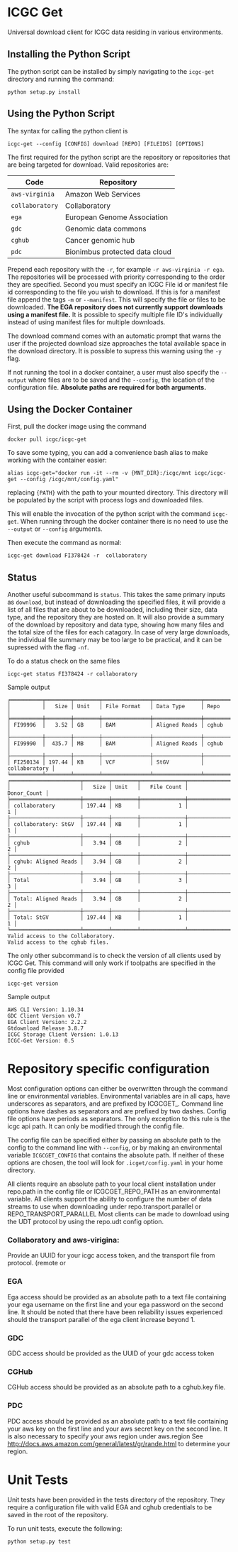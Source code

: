 # ICGC Get
Universal download client for ICGC data residing in various environments. 

## Installing the Python Script

The python script can be installed by simply navigating to the `icgc-get` directory and running the command:

```shell
python setup.py install
```

## Using the Python Script

The syntax for calling the python client is
```shell
icgc-get --config [CONFIG] download [REPO] [FILEIDS] [OPTIONS]
```

The first required for the python script are the repository or repositories that are being targeted for download.
Valid repositories are:

| Code             | Repository                     |
| --------         | -------------------------------|
| `aws-virginia`   | Amazon Web Services            |
| `collaboratory`  | Collaboratory                  |
| `ega`            | European Genome Association    |
| `gdc`            | Genomic data commons           |
| `cghub`          | Cancer genomic hub             |
| `pdc`            | Bionimbus protected data cloud |

Prepend each repository with the `-r`, for example `-r aws-virginia -r ega`.  The repositories will be processed 
with priority corresponding to the order they are specified.  Second you must specify an ICGC File id or manifest 
file id corresponding to the file you wish to download. If this is for a manifest file append the tags `-m` 
or `--manifest`.  This will specify the file or files to be downloaded.  **The EGA repository does not currently support
downloads using a manifest file.**  It is possible to specify multiple file ID's individually instead of using manifest 
files for multiple downloads.

The download command comes with an automatic prompt that warns the user if the projected download size approaches the 
total available space in the download directory.  It is possible to supress this warning using the `-y` flag.


If not running the tool in a docker container, a user must also specify the `--output` where files are to be saved
and the `--config`, the location of the configuration file.  **Absolute paths are required for both arguments.**

## Using the Docker Container

First, pull the docker image using the command

`docker pull icgc/icgc-get`

To save some typing, you can add a convenience bash alias to make working with the container easier:

```shell
alias icgc-get="docker run -it --rm -v {MNT_DIR}:/icgc/mnt icgc/icgc-get --config /icgc/mnt/config.yaml"
```

replacing `{PATH}` with the path to your mounted directory. This directory will be populated by the script with
process logs and downloaded files.


This will enable the invocation of the python script with the command `icgc-get`.  When running through the docker container there is no
need to use the `--output` or `--config` arguments.

Then execute the command as normal:

```shell
icgc-get download FI378424 -r  collaboratory
```

## Status
Another useful subcommand is `status`.  This takes the same primary inputs as `download`,
but instead of downloading the specified files, it will provide a list of all files that are
about to be downloaded, including their size, data type, and the repository they are hosted on.
It will also provide a summary of the download by repository and data type, showing how many files
and the total size of the files for each catagory.  In case of very large downloads, the individual
file summary may be too large to be practical, and it can be supressed with the flag `-nf`. 


To do a status check on the same files
```shell
icgc-get status FI378424 -r collaboratory
```

Sample output

```
╒══════════╤════════╤════════╤═══════════════╤═══════════════╤═══════════════╕
│          │   Size │ Unit   │ File Format   │ Data Type     │ Repo          │
╞══════════╪════════╪════════╪═══════════════╪═══════════════╪═══════════════╡
│ FI99996  │   3.52 │ GB     │ BAM           │ Aligned Reads │ cghub         │
├──────────┼────────┼────────┼───────────────┼───────────────┼───────────────┤
│ FI99990  │  435.7 │ MB     │ BAM           │ Aligned Reads │ cghub         │
├──────────┼────────┼────────┼───────────────┼───────────────┼───────────────┤
│ FI250134 │ 197.44 │ KB     │ VCF           │ StGV          │ collaboratory │
╘══════════╧════════╧════════╧═══════════════╧═══════════════╧═══════════════╛
╒══════════════════════╤════════╤════════╤══════════════╤═══════════════╕
│                      │   Size │ Unit   │   File Count │   Donor_Count │
╞══════════════════════╪════════╪════════╪══════════════╪═══════════════╡
│ collaboratory        │ 197.44 │ KB     │            1 │             1 │
├──────────────────────┼────────┼────────┼──────────────┼───────────────┤
│ collaboratory: StGV  │ 197.44 │ KB     │            1 │             1 │
├──────────────────────┼────────┼────────┼──────────────┼───────────────┤
│ cghub                │   3.94 │ GB     │            2 │             2 │
├──────────────────────┼────────┼────────┼──────────────┼───────────────┤
│ cghub: Aligned Reads │   3.94 │ GB     │            2 │             2 │
├──────────────────────┼────────┼────────┼──────────────┼───────────────┤
│ Total                │   3.94 │ GB     │            3 │             3 │
├──────────────────────┼────────┼────────┼──────────────┼───────────────┤
│ Total: Aligned Reads │   3.94 │ GB     │            2 │             2 │
├──────────────────────┼────────┼────────┼──────────────┼───────────────┤
│ Total: StGV          │ 197.44 │ KB     │            1 │             1 │
╘══════════════════════╧════════╧════════╧══════════════╧═══════════════╛
Valid access to the Collaboratory.
Valid access to the cghub files.
```

The only other subcommand is to check the version of all clients used by ICGC Get.  This command 
will only work if toolpaths are specified in the config file provided
```
icgc-get version
```
Sample output
```
AWS CLI Version: 1.10.34
GDC Client Version v0.7
EGA Client Version: 2.2.2
Gtdownload Release 3.8.7
ICGC Storage Client Version: 1.0.13
ICGC-Get Version: 0.5
```
# Repository specific configuration
Most configuration options can either be overwritten through the command line or environmental variables.
Environmental variables are in all caps, have underscores as separators, and are prefixed by ICGCGET_.
Command line options have dashes as separators and are prefixed by two dashes.  Config file options 
have periods as separators.  The only exception to this rule is the icgc api path.  It can only
be modified through the config file.

The config file can be specified either by passing an absolute path to the config to the 
command line with `--config`, or by making an environmental variable `ICGCGET_CONFIG` that contains 
the absolute path.  If neither of these options are chosen, the tool will look for  `.icget/config.yaml`
in your home directory.

All clients require an absolute path to your local client installation under repo.path in the config file or 
ICGCGET_REPO_PATH as an environmental variable.  All clients support the ability to configure the number of 
data streams to use when downloading under repo.transport.parallel or REPO_TRANSPORT_PARALLEL
Most clients can be made to download using the UDT protocol by using the repo.udt config option.
### Collaboratory and aws-virigina:

Provide an UUID for your icgc access token, and the transport file from protocol. (remote or 
    
### EGA
Ega access should be provided as an absolute path to a text file containing your ega username on the first line and your ega password on the second line.
It should be noted that there have been reliability issues experienced should the transport parallel of the ega client increase beyond 1.

### GDC
GDC access should be provided as the UUID of your gdc access token

### CGHub
CGHub access should be provided as an absolute path to a cghub.key file.

### PDC
PDC access should be provided as an absolute path to a text file containing your aws key on the first line and your aws secret key on the second line.
It is also necessary to specify your aws region under aws.region See http://docs.aws.amazon.com/general/latest/gr/rande.html to determine your region.

# Unit Tests

Unit tests have been provided in the tests directory of the repository.  They require a configuration file with valid
EGA and cghub credentials to be saved in the root of the repository.

To run unit tests, execute the following:

```shell
python setup.py test
```
